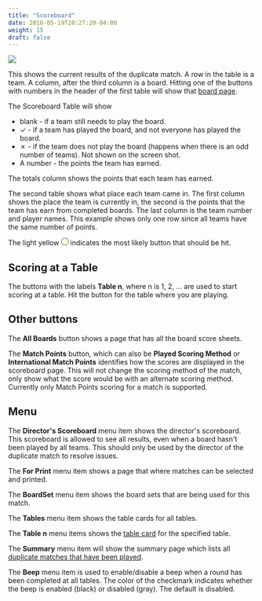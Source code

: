 ```yaml
---
title: "Scoreboard"
date: 2018-05-19T20:27:20-04:00
weight: 15
draft: false
---
```


<div class="withBorder">

<img src="../images/gen/Duplicate/Scoreboard.png" />

</div>

This shows the current results of the duplicate match.  A row in the table is a team.  A column, after the third column is a board.  Hitting one of the buttons with numbers in the header of the first table will show that [board page](boardcomplete.html).

The Scoreboard Table will show

- blank - if a team still needs to play the board.
- &#10003; - if a team has played the board, and not everyone has played the board.
- &#10007; - if the team does not play the board (happens when there is an odd number of teams).  Not shown on the screen shot.
- A number - the points the team has earned.

The totals column shows the points that each team has earned.

The second table shows what place each team came in.  The first column shows the place the team is currently in, the second is the points that the team has earn from completed boards.  The last column is the team number and player names.  This example shows only one row since all teams have the same number of points.

The light yellow
<svg width="15.00" height="15.00" viewBox="-10.1 -10.1 20.2 20.2" class="piechart" style="display: inline-block;">
  <circle cx="0" cy="0" r="10" fill="lightyellow" stroke="black" stroke-width="1" stroke="black" stroke-width="1"></circle>
</svg>
indicates the most likely button that should be hit.

## Scoring at a Table

The buttons with the labels **Table n**, where n is 1, 2, ... are used to start scoring at a table.
Hit the button for the table where you are playing.

## Other buttons

The **All Boards** button shows a page that has all the board score sheets.

The **Match Points** button, which can also be **Played Scoring Method** or **International Match Points** identifies how the scores are displayed in the scoreboard page.  This will not change the scoring method of the match, only show what the score would be with an alternate scoring method.
Currently only Match Points scoring for a match is supported.

## Menu

The **Director's Scoreboard** menu item shows the director's scoreboard.  This scoreboard is allowed to see all results, even when a board hasn't been played by all teams.  This should only be used by the director of the duplicate match to resolve issues.

The **For Print** menu item shows a page that where matches can be selected and printed.

The **BoardSet** menu item shows the board sets that are being used for this match.

The **Tables** menu item shows the table cards for all tables.

The **Table n** menu items shows the [table card](table.html) for the specified table.

The **Summary** menu item will show the summary page which lists all [duplicate matches that have been played](summary.html).

The **Beep** menu item is used to enable/disable a beep when a round has been completed at all tables.  The color of the checkmark indicates whether the beep is enabled (black) or disabled (gray).  The default is disabled.

